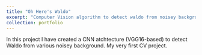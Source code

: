 ```yaml
---
title: "Oh Here's Waldo"
excerpt: "Computer Vision algorithm to detect waldo from noisey background.<br/><img src='/images/oh_here_is_waldo.png'>"
collection: portfolio
---
```


In this project I have created a CNN atchtecture (VGG16-based) to detect Waldo from various noisey background. My very first CV project.
